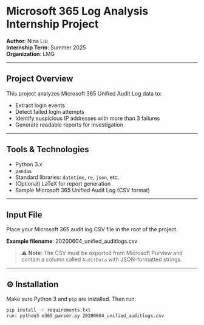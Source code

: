 # Microsoft 365 Log Analysis Internship Project

**Author**: Nina Liu  
**Internship Term**: Summer 2025  
**Organization**: LMG  

---

##  Project Overview

This project analyzes Microsoft 365 Unified Audit Log data to:
- Extract login events  
- Detect failed login attempts  
- Identify suspicious IP addresses with more than 3 failures  
- Generate readable reports for investigation  

---

##  Tools & Technologies

- Python 3.x  
- `pandas`  
- Standard libraries: `datetime`, `re`, `json`, etc.  
- (Optional) LaTeX for report generation  
- Sample Microsoft 365 Unified Audit Log (CSV format)  

---

##  Input File

Place your Microsoft 365 audit log CSV file in the root of the project.  

**Example filename**:  20200604_unified_auditlogs.csv

> ⚠️ **Note**: The CSV must be exported from Microsoft Purview and contain a column called `AuditData` with JSON-formatted strings.

---

## ⚙️ Installation

Make sure Python 3 and `pip` are installed. Then run:

```bash
pip install -r requirements.txt
run: python3 m365_parser.py 20200604_unified_auditlogs.csv
